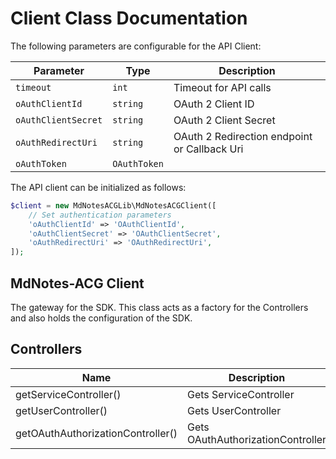 
# Client Class Documentation

The following parameters are configurable for the API Client:

| Parameter | Type | Description |
|  --- | --- | --- |
| `timeout` | `int` | Timeout for API calls |
| `oAuthClientId` | `string` | OAuth 2 Client ID |
| `oAuthClientSecret` | `string` | OAuth 2 Client Secret |
| `oAuthRedirectUri` | `string` | OAuth 2 Redirection endpoint or Callback Uri |
| `oAuthToken` | `OAuthToken` |  |

The API client can be initialized as follows:

```php
$client = new MdNotesACGLib\MdNotesACGClient([
    // Set authentication parameters
    'oAuthClientId' => 'OAuthClientId',
    'oAuthClientSecret' => 'OAuthClientSecret',
    'oAuthRedirectUri' => 'OAuthRedirectUri',
]);
```

## MdNotes-ACG Client

The gateway for the SDK. This class acts as a factory for the Controllers and also holds the configuration of the SDK.

## Controllers

| Name | Description |
|  --- | --- |
| getServiceController() | Gets ServiceController |
| getUserController() | Gets UserController |
| getOAuthAuthorizationController() | Gets OAuthAuthorizationController |


